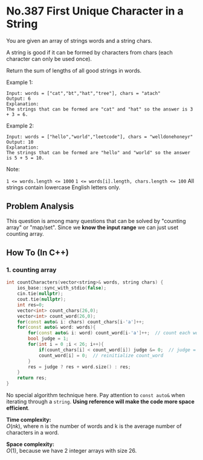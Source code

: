 No.387 First Unique Character in a String
=========
You are given an array of strings words and a string chars.

A string is good if it can be formed by characters from chars (each character can only be used once).

Return the sum of lengths of all good strings in words.

 

Example 1:
```
Input: words = ["cat","bt","hat","tree"], chars = "atach"
Output: 6
Explanation: 
The strings that can be formed are "cat" and "hat" so the answer is 3 + 3 = 6.
```
Example 2:
```
Input: words = ["hello","world","leetcode"], chars = "welldonehoneyr"
Output: 10
Explanation: 
The strings that can be formed are "hello" and "world" so the answer is 5 + 5 = 10.
 ```

Note:

`1 <= words.length <= 1000`
`1 <= words[i].length, chars.length <= 100`
All strings contain lowercase English letters only.

## Problem Analysis  

This question is among many questions that can be solved by "counting array" or "map/set". Since we **know the input range** we can just uset counting array.  
  

## How To (In C++)
### 1. counting array
 
```C++
int countCharacters(vector<string>& words, string chars) {
    ios_base::sync_with_stdio(false);
    cin.tie(nullptr);
    cout.tie(nullptr);
    int res=0;
    vector<int> count_chars(26,0);
    vector<int> count_word(26,0);
    for(const auto& i: chars) count_chars[i-'a']++;
    for(const auto& word: words){
        for(const auto& i: word) count_word[i-'a']++;  // count each word
        bool judge = 1; 
        for(int i = 0 ;i < 26; i++){
            if(count_chars[i] < count_word[i]) judge &= 0;  // judge = false if one does not match
            count_word[i] = 0;  // reinitialize count_word
        }
        res = judge ? res + word.size() : res;
    }
    return res;
}
```
No special algorithm technique here. Pay attention to `const auto&` when iterating through a `string`. **Using reference will make the code more space efficient**.  

**Time complexity:**  
$O(nk)$, where n is the number of words and k is the average number of characters in a word.    
  
**Space complexity:**  
$O(1)$, because we have 2 integer arrays with size 26.  
